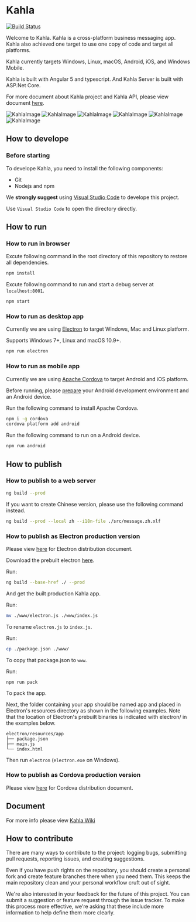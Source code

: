 # Kahla

[![Build Status](https://travis-ci.org/AiursoftWeb/Kahla.App.svg?branch=master)](https://travis-ci.org/AiursoftWeb/Kahla.App)

Welcome to Kahla. Kahla is a cross-platform business messaging app. Kahla also achieved one target to use one copy of code and target all platforms.

Kahla currently targets Windows, Linux, macOS, Android, iOS, and Windows Mobile.

Kahla is built with Angular 5 and typescript. And Kahla Server is built with ASP.Net Core.

For more document about Kahla project and Kahla API, please view document [here](https://wiki.aiursoft.com/ReadDoc/Kahla/What%20is%20Kahla.md).

![KahlaImage](https://oss.aiursoft.com/MyPersonalFiles/2018-04-07_11.50.14.png?w=360&h=640)
![KahlaImage](https://oss.aiursoft.com/MyPersonalFiles/2018-04-07_11.50.17.png?w=360&h=640)
![KahlaImage](https://oss.aiursoft.com/MyPersonalFiles/2018-04-07_11.50.34.png?w=360&h=640)
![KahlaImage](https://oss.aiursoft.com/MyPersonalFiles/2018-04-07_11.51.20.png?w=360&h=640)
![KahlaImage](https://oss.aiursoft.com/MyPersonalFiles/2018-04-07_11.51.27.png?w=360&h=640)
![KahlaImage](https://oss.aiursoft.com/MyPersonalFiles/2018-04-07_11.51.36.png?w=360&h=640)

## How to develope

### Before starting

To develope Kahla, you need to install the following components:

* Git
* Nodejs and npm

We **strongly suggest** using [Visual Studio Code](https://code.visualstudio.com/) to develope this project.

Use `Visual Studio Code` to open the directory directly.

## How to run

### How to run in browser

Excute following command in the root directory of this repository to restore all dependencies.

```bash
npm install
```

Excute following command to run and start a debug server at `localhost:8001`.

```bash
npm start
```

### How to run as desktop app

Currently we are using [Electron](https://electron.atom.io/) to target Windows, Mac and Linux platform.

Supports Windows 7+, Linux and macOS 10.9+.

```bash
npm run electron
```

### How to run as mobile app

Currently we are using [Apache Cordova](https://cordova.apache.org/) to target Android and iOS platform.

Before running, please [prepare](https://cordova.apache.org/docs/en/latest/guide/platforms/android/index.html) your Android development environment and an Android device.

Run the following command to install Apache Cordova.

```bash
npm i -g cordova
cordova platform add android
```

Run the following command to run on a Android device.

```bash
npm run android
```

## How to publish

### How to publish to a web server

```bash
ng build --prod
```

If you want to create Chinese version, please use the following command instead.

```bash
ng build --prod --local zh --i18n-file ./src/message.zh.xlf
```

### How to publish as Electron production version

Please view [here](https://electron.atom.io/docs/tutorial/application-distribution/) for Electron distribution document.

Download the prebuilt electron [here](https://github.com/electron/electron/releases).

Run:

```bash
ng build --base-href ./ --prod
```

And get the built production Kahla app.

Run:

```bash
mv ./www/electron.js ./www/index.js
```

To rename `electron.js` to `index.js`.

Run:

```bash
cp ./package.json ./www/
```

To copy that package.json to `www`.

Run:

```
npm run pack
```

To pack the app.

Next, the folder containing your app should be named app and placed in Electron's resources directory as shown in the following examples. Note that the location of Electron's prebuilt binaries is indicated with electron/ in the examples below.

    electron/resources/app
    ├── package.json
    ├── main.js
    └── index.html

Then run `electron` (`electron.exe` on Windows).

### How to publish as Cordova production version

Please view [here](https://cordova.apache.org/docs/en/latest/guide/platforms/android/index.html) for Cordova distribution document.

## Document

For more info please view [Kahla Wiki](https://wiki.aiursoft.com/ReadDoc/Kahla/What%20is%20Kahla.md)

## How to contribute

There are many ways to contribute to the project: logging bugs, submitting pull requests, reporting issues, and creating suggestions.

Even if you have push rights on the repository, you should create a personal fork and create feature branches there when you need them. This keeps the main repository clean and your personal workflow cruft out of sight.

We're also interested in your feedback for the future of this project. You can submit a suggestion or feature request through the issue tracker. To make this process more effective, we're asking that these include more information to help define them more clearly.